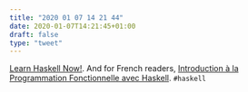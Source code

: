 ```yaml
---
title: "2020 01 07 14 21 44"
date: 2020-01-07T14:21:45+01:00
draft: false
type: "tweet"
---
```

[Learn Haskell Now!](https://her.esy.fun/posts/0010-Haskell-Now/index.html). And for French readers, [Introduction à la Programmation Fonctionnelle avec Haskell](https://her.esy.fun/slides/Intro-to-FP-with-Haskell.html). `#haskell`
